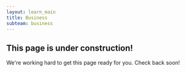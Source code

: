 ```yaml
---
layout: learn_main
title: Business
subteam: business
---
```


## This page is under construction!

We're working hard to get this page ready for you. Check back soon!
